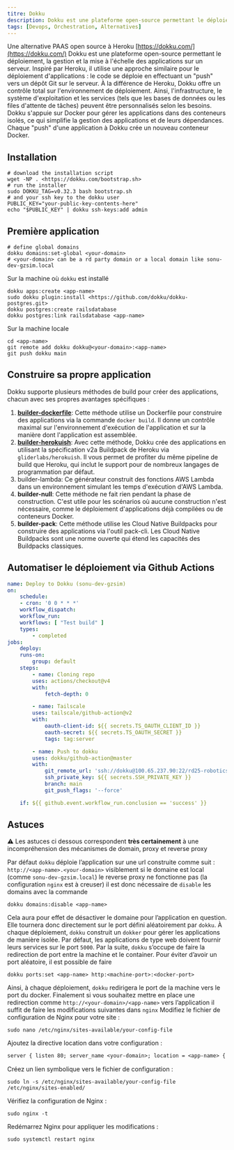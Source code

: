 ```yaml
---
titre: Dokku
description: Dokku est une plateforme open-source permettant le déploiement, la gestion et la mise à l'échelle des applications sur un serveur.
tags: [Devops, Orchestration, Alternatives]
---
```




Une alternative PAAS open source à Heroku [https://dokku.com/](https://dokku.com/)
Dokku est une plateforme open-source permettant le déploiement, la gestion et la mise à l'échelle des applications sur un serveur. Inspiré par Heroku, il utilise une approche similaire pour le déploiement d'applications : le code se déploie en effectuant un "push" vers un dépôt Git sur le serveur. À la différence de Heroku, Dokku offre un contrôle total sur l'environnement de déploiement. Ainsi, l'infrastructure, le système d'exploitation et les services (tels que les bases de données ou les files d'attente de tâches) peuvent être personnalisés selon les besoins. Dokku s'appuie sur Docker pour gérer les applications dans des conteneurs isolés, ce qui simplifie la gestion des applications et de leurs dépendances. Chaque "push" d'une application à Dokku crée un nouveau conteneur Docker.

<!-- truncate -->

## Installation

```shell
# download the installation script
wget -NP . <https://dokku.com/bootstrap.sh>
# run the installer
sudo DOKKU_TAG=v0.32.3 bash bootstrap.sh
# and your ssh key to the dokku user
PUBLIC_KEY="your-public-key-contents-here"
echo "$PUBLIC_KEY" | dokku ssh-keys:add admin
```

## Première application

```shell
# define global domains
dokku domains:set-global <your-domain>
# <your-domain> can be a rd party domain or a local domain like sonu-dev-gzsim.local
```

Sur la machine où `dokku` est installé

```shell
dokku apps:create <app-name>
sudo dokku plugin:install <https://github.com/dokku/dokku-postgres.git>
dokku postgres:create railsdatabase
dokku postgres:link railsdatabase <app-name>
```

Sur la machine locale

```shell
cd <app-name>
git remote add dokku dokku@<your-domain>:<app-name>
git push dokku main
```

## Construire sa propre application

Dokku supporte plusieurs méthodes de build pour créer des applications, chacun avec ses propres avantages spécifiques :

1. [**builder-dockerfile**](https://dokku.com/docs/deployment/builders/dockerfiles/): Cette méthode utilise un Dockerfile pour construire des applications via la commande `docker build`. Il donne un contrôle maximal sur l'environnement d'exécution de l'application et sur la manière dont l'application est assemblée.
2. [**builder-herokuish**](https://dokku.com/docs/deployment/builders/herokuish-buildpacks/): Avec cette méthode, Dokku crée des applications en utilisant la spécification v2a Buildpack de Heroku via `gliderlabs/herokuish`. Il vous permet de profiter du même pipeline de build que Heroku, qui inclut le support pour de nombreux langages de programmation par défaut.
3. builder-lambda: Ce générateur construit des fonctions AWS Lambda dans un environnement simulant les temps d'exécution d'AWS Lambda.
4. **builder-null**: Cette méthode ne fait rien pendant la phase de construction. C'est utile pour les scénarios où aucune construction n'est nécessaire, comme le déploiement d'applications déjà compilées ou de conteneurs Docker.
5. **builder-pack**: Cette méthode utilise les Cloud Native Buildpacks pour construire des applications via l'outil pack-cli. Les Cloud Native Buildpacks sont une norme ouverte qui étend les capacités des Buildpacks classiques.

## Automatiser le déploiement via Github Actions

```yaml
name: Deploy to Dokku (sonu-dev-gzsim)
on:
    schedule:
    - cron: '0 0 * * *'
    workflow_dispatch:
    workflow_run:
    workflows: [ "Test build" ]
    types:
        - completed
jobs:
    deploy:
    runs-on:
        group: default
    steps:
        - name: Cloning repo
        uses: actions/checkout@v4
        with:
            fetch-depth: 0

        - name: Tailscale
        uses: tailscale/github-action@v2
        with:
            oauth-client-id: ${{ secrets.TS_OAUTH_CLIENT_ID }}
            oauth-secret: ${{ secrets.TS_OAUTH_SECRET }}
            tags: tag:server

        - name: Push to dokku
        uses: dokku/github-action@master
        with:
            git_remote_url: 'ssh://dokku@100.65.237.90:22/rd25-robotics'
            ssh_private_key: ${{ secrets.SSH_PRIVATE_KEY }}
            branch: main
            git_push_flags: '--force'

    if: ${{ github.event.workflow_run.conclusion == 'success' }}
```

## Astuces

 ⚠️ Les astuces ci dessous correspondent **très certainement** à une incompréhension des mécanismes de domain, proxy et reverse proxy

Par défaut `dokku` déploie l’application sur une url construite comme suit : `http://<app-name>.<your-domain>` visiblement si le domaine est local (comme `sonu-dev-gzsim.local`) le reverse proxy ne fonctionne pas (la configuration `nginx` est à creuser) il est donc nécessaire de `disable` les domains avec la commande

```shell
dokku domains:disable <app-name>
```

Cela aura pour effet de désactiver le domaine pour l’application en question. Elle tournera donc directement sur le port défini aléatoirement par `dokku`.
À chaque déploiement, `dokku` construit un `dokker` pour gérer les applications de manière isolée. Par défaut, les applications de type web doivent fournir leurs services sur le port `5000`. Par la suite, `dokku` s’occupe de faire la redirection de port entre la machine et le container. Pour éviter d’avoir un port aléatoire, il est possible de faire

```shell
dokku ports:set <app-name> http:<machine-port>:<docker-port>
```

Ainsi, à chaque déploiement, `dokku` redirigera le port de la machine vers le port du docker.
Finalement si vous souhaitez mettre en place une redirection comme `http://<your-domain>/<app-name>` vers l’application il suffit de faire les modifications suivantes dans `nginx`
Modifiez le fichier de configuration de Nginx pour votre site :

```shell
sudo nano /etc/nginx/sites-available/your-config-file
```

Ajoutez la directive location dans votre configuration :

```txt
server { listen 80; server_name <your-domain>; location = <app-name> { return 301 http://$host:<machine-port>; } }
```

Créez un lien symbolique vers le fichier de configuration :

```shell
sudo ln -s /etc/nginx/sites-available/your-config-file /etc/nginx/sites-enabled/
```

Vérifiez la configuration de Nginx :

```shell
sudo nginx -t
```

Redémarrez Nginx pour appliquer les modifications :

```shell
sudo systemctl restart nginx
```
